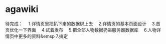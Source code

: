 # agawiki&emsp;
待完成：&emsp;
1.详情页里把扒下来的数据绑上去&emsp;
2.详情页的基本页面设计&emsp;
3.首页优化一下界面&emsp;
4.试着发布&emsp;
5.把全部人物数据扔进服务器数据库&emsp;
6.人物详情页中更多的资料&emsp
7.搞定&emsp;
